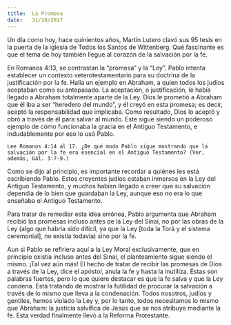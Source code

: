 ```yaml
---
title:  La Promesa
date:   31/10/2017
---
```


Un día como hoy, hace quinientos años, Martín Lutero clavó sus 95 tesis en la puerta de la iglesia de Todos los Santos de Wittenberg. Qué fascinante es que el tema de hoy también llegue al corazón de la salvación por la fe.

En Romanos 4:13, se contrastan la “promesa” y la “Ley”. Pablo intenta establecer un contexto veterotestamentario para su doctrina de la justificación por la fe. Halla un ejemplo en Abraham, a quien todos los judíos aceptaban como su antepasado. La aceptación, o justificación, le había llegado a Abraham totalmente aparte de la Ley. Dios le prometió a Abraham que él iba a ser “heredero del mundo”, y él creyó en esta promesa; es decir, aceptó la responsabilidad que implicaba. Como resultado, Dios lo aceptó y obró a través de él para salvar al mundo. Este sigue siendo un poderoso ejemplo de cómo funcionaba la gracia en el Antiguo Testamento, e indudablemente por eso lo usó Pablo.

`Lee Romanos 4:14 al 17. ¿De qué modo Pablo sigue mostrando que la salvación por la fe era esencial en el Antiguo Testamento? (Ver, además, Gál. 3:7-9.)`

Como se dijo al principio, es importante recordar a quiénes les está escribiendo Pablo. Estos creyentes judíos estaban inmersos en la Ley del Antiguo Testamento, y muchos habían llegado a creer que su salvación dependía de lo bien que guardaban la Ley, aunque eso no era lo que enseñaba el Antiguo Testamento.

Para tratar de remediar esta idea errónea, Pablo argumenta que Abraham recibió las promesas incluso antes de la Ley del Sinaí, no por las obras de la Ley (algo que habría sido difícil, ya que la Ley [toda la Torá y el sistema ceremonial], no existía todavía) sino por la fe.

Aun si Pablo se refiriera aquí a la Ley Moral exclusivamente, que en principio existía incluso antes del Sinaí, el planteamiento sigue siendo el mismo. ¡Tal vez aún más! El hecho de tratar de recibir las promesas de Dios a través de la Ley, dice el apóstol, anula la fe y hasta la inutiliza. Estas son palabras fuertes, pero lo que quiere destacar es que la fe salva y que la Ley condena. Está tratando de mostrar la futilidad de procurar la salvación a través de lo mismo que lleva a la condenación. Todos nosotros, judíos y gentiles, hemos violado la Ley y, por lo tanto, todos necesitamos lo mismo que Abraham: la justicia salvífica de Jesús que se nos atribuye mediante la fe. Esta verdad finalmente llevó a la Reforma Protestante.